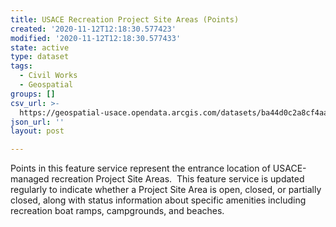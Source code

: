 ```yaml
---
title: USACE Recreation Project Site Areas (Points)
created: '2020-11-12T12:18:30.577423'
modified: '2020-11-12T12:18:30.577433'
state: active
type: dataset
tags:
  - Civil Works
  - Geospatial
groups: []
csv_url: >-
  https://geospatial-usace.opendata.arcgis.com/datasets/ba44d0c2a8cf4aacac227d489ebd6aac_0.csv?outSR=%7B%22latestWkid%22%3A3857%2C%22wkid%22%3A102100%7D
json_url: ''
layout: post

---
```

Points in this feature service represent the entrance location of USACE-managed recreation Project Site Areas.  This feature service is updated regularly to indicate whether a Project Site Area is open, closed, or partially closed, along with status information about specific amenities including recreation boat ramps, campgrounds, and beaches.
